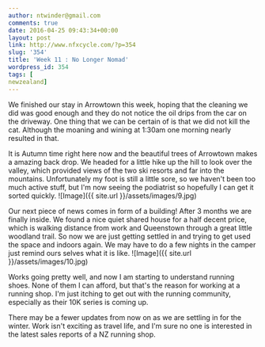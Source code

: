 ```yaml
---
author: ntwinder@gmail.com
comments: true
date: 2016-04-25 09:43:34+00:00
layout: post
link: http://www.nfxcycle.com/?p=354
slug: '354'
title: 'Week 11 : No Longer Nomad'
wordpress_id: 354
tags: [
newzealand]
---
```


We finished our stay in Arrowtown this week, hoping that the cleaning we did was good enough and they do not notice the oil drips from the car on the driveway. One thing that we can be certain of is that we did not kill the cat. Although the moaning and wining at 1:30am one morning nearly resulted in that. 

It is Autumn time right here now and the beautiful trees of Arrowtown makes a amazing back drop. We headed for a little hike up the hill to look over the valley, which provided views of the two ski resorts and far into the mountains. Unfortunately my foot is still a little sore, so we haven't been too much active stuff, but I'm now seeing the podiatrist so hopefully I can get it sorted quickly. 
![Image]({{ site.url }}/assets/images/9.jpg)

Our next piece of news comes in form of a building! After 3 months we are finally inside. We found a nice quiet shared house for a half decent price, which is walking distance from work and Queenstown through a great little woodland trail.  So now we are just getting settled in and trying to get used the space and indoors again. We may have to do a few nights in the camper just remind ours selves what it is like.
![Image]({{ site.url }}/assets/images/10.jpg)

Works going pretty well, and now I am starting to understand running shoes. None of them I can afford, but that's the reason for working at a running shop. I'm just itching to get out with the running community, especially as their 10K series is coming up.

There may be a fewer updates from now on as we are settling in for the winter. Work isn't exciting as travel life, and I'm sure no one is interested in the latest sales reports of a NZ running shop.
